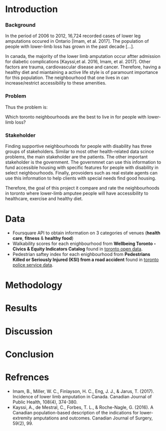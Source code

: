 # Introduction


### Background
In the period of 2006 to 2012, 16,724 recorded cases of lower leg amputations occured in Ontario [Imam, et al. 2017]. The population of people with lower-limb loss has grown in the past decade [...]. 

In canada, the majority of the lower limb amputation occur aftter admission for diabetic complications [Kayssi,et al. 2016, Imam, et al. 2017]. Other factors are trauma, cardiovascular disease and cancer. Therefore, having a healthy diet and miantaining a active life style is of paramount importance for this population. The neighbourhood that one lives in can increase/restrict accessibility to these amenities. 

### Problem
Thus the problem is:

Which toronto neighbourhoods are the best to live in for people with lower-limb loss?

### Stakeholder
Finding supportive neighbourhoods for people with disability has three groups of stakeholders. Similar to most other health-related data scince problems, the main stakeholder are the patients. The other important stakeholder is the government. The governmnet can use this information to fund accessible housing with specific features for people with disability in select neighbourhoods. Finally, provoiders such as real estate agents can use this information to help clients with special needs find good housing.

Therefore, the goal of this project it compare and rate the neighbourhoods in toronto where lower-limb amputee people will have accessibility to healthcare, exercise and healthy diet. 


# Data
* Foursquare API to obtain information on 3 categories of venues (**health care**, **fitness** & **healthy food**)
* Walkability scores for each enighbourhood from **Wellbeing Toronto - Civics & Equity Indicators Catalog** found in [toronto open data](https://open.toronto.ca/ "").
* Pedestrian saftey index for each enighbourhood from **Pedestrians Killed or Seriously Injured (KSI) from a road accident** found in [toronto police service data](https://data.torontopolice.on.ca/datasets/pedestrians/data "").

# Methodology
# Results
# Discussion
# Conclusion
# Refrences
* Imam, B., Miller, W. C., Finlayson, H. C., Eng, J. J., & Jarus, T. (2017). Incidence of lower limb amputation in Canada. Canadian Journal of Public Health, 108(4), 374-380.
* Kayssi, A., de Mestral, C., Forbes, T. L., & Roche-Nagle, G. (2016). A Canadian population-based description of the indications for lower-extremity amputations and outcomes. Canadian Journal of Surgery, 59(2), 99.
